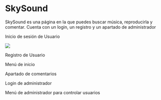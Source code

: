 # SkySound

SkySound es una página en la que puedes buscar música, reproducirla y comentar.
Cuenta con un login, un registro y un apartado de administrador

Inicio de sesión de Usuario 

<img src="SkySound/imagenes/1.PNG">

Registro de Usuario

Menú de inicio

Apartado de comentarios

Login de administrador

Menú de administrador para controlar usuarios
